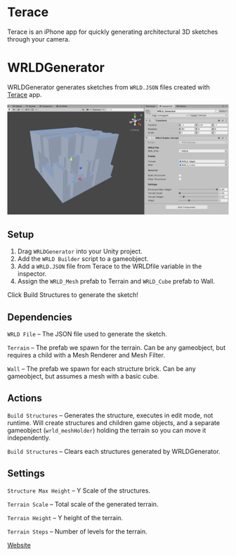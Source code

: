 # Terace
Terace is an iPhone app for quickly generating architectural 3D sketches through your camera. 

# WRLDGenerator
WRLDGenerator generates sketches from `WRLD.JSON` files created with [Terace](https://apps.apple.com/us/app/terace/id1492035680?ls=1) app.

![](Tutorial/WRLDGenerator.png)

## Setup
1. Drag `WRLDGenerator` into your Unity project.
2. Add the `WRLD Builder` script to a gameobject.
3. Add a `WRLD.JSON` file from Terace to the WRLDfile variable in the inspector.
4. Assign the `WRLD_Mesh` prefab to Terrain and `WRLD_Cube` prefab to Wall.

Click Build Structures to generate the sketch!

## Dependencies
`WRLD File` – The JSON file used to generate the sketch.

`Terrain` – The prefab we spawn for the terrain. Can be any gameobject, but requires a child with a Mesh Renderer and Mesh Filter.

`Wall` – The prefab we spawn for each structure brick. Can be any gameobject, but assumes a mesh with a basic cube.

## Actions
`Build Structures` – Generates the structure, executes in edit mode, not runtime. Will create structures and children game objects, and a separate gameobject (`wrld_meshHolder`) holding the terrain so you can move it independently.

`Build Structures` – Clears each structures generated by WRLDGenerator.

## Settings
`Structure Max Height` – Y Scale of the structures.


`Terrain Scale` – Total scale of the generated terrain.

`Terrain Height` – Y height of the terrain.

`Terrain Steps` – Number of levels for the terrain.


[Website](https://www.aetherpoint.com/products/terace/)


